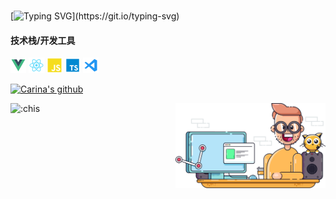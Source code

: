 <br>

<!-- Hasklug+Nerd+Font+Mono -->

[![Typing SVG](https://readme-typing-svg.demolab.com?font=Fira+Code&size=40&pause=1000&color=80A6F7&center=true&width=1250&height=100&lines=Chi's+Github;Hope+you+are+happy!)](https://git.io/typing-svg)

<!-- ### Hi there 👋, I'm Chi's. 😜

- 🔭 I’m currently working on Hangzhou. ⌨

- 🎞 I like listening to music and watching movies. 🎧

- 🎇 Like to make new friends. ✨

- 🎠 My tech stack is Vue JavaScript and TypeScript. 🎡

- 💬 Be free to ask me about anything [here](https://www.google.com). 🕶

- 🎉 In the end, I wish you can get a well paid job. 🎉 -->

#### 技术栈/开发工具

<code><img src="./assets/svgs/vue.svg" height="25"></code>
<code><img src="./assets/svgs/react.svg" height="25"></code>
<code><img src="./assets/svgs/javascript.svg" height="25"></code>
<code><img src="./assets/svgs/typescript.svg" height="25"></code>
<code><img src="./assets/svgs/vscode.svg" height="25"></code>

[![Carina's github](https://github-readme-stats.vercel.app/api?username=Carina957&show_icons=true&theme=vue)](https://github.com/Carina957)

<img src="https://moe-counter.glitch.me/get/@:chis" alt=":chis" align="left" />

<img src="./assets/svgs/illustration.svg" alt="Logo" width="240" align="right">
